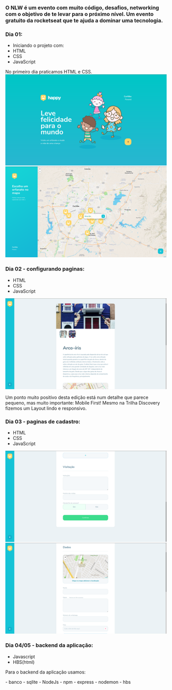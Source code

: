 ### O NLW é um evento com muito código, desafios, networking com o objetivo de te levar para o próximo nível. Um evento gratuito da rocketseat que te ajuda a dominar uma tecnologia.


### Dia 01:
- Iniciando o projeto com: 
- HTML
- CSS
- JavaScript

<p> No primeiro dia praticamos HTML e CSS.

<img src="./public/code/init.png">
<img src="./public/code/home.png">

### Dia 02 - configurando paginas:
- HTML
- CSS
- JavaScript

<img src="./public/code/orphanege.png">


<p>Um ponto muito positivo desta edição está num detalhe que parece pequeno,
mas muito importante: Mobile First! Mesmo na Trilha Discovery fizemos um Layout
lindo e responsivo. 

### Dia 03 - paginas de cadastro:
- HTML
- CSS
- JavaScript

<img src="./public/code/visita.png">
<img src="./public/code/dados.png">



### Dia 04/05 - backend da aplicação:
- Javascript
- HBS(html)

<p>Para o backend da aplicação usamos:</p>
- banco - sqlite
- NodeJs
- npm
- express
- nodemon
- hbs


